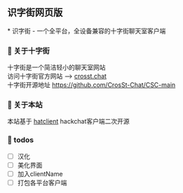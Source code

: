 ## 识字街网页版
\* 识字街 - 一个全平台，全设备兼容的十字街聊天室客户端
### 🎊 关于十字街
十字街是一个简洁轻小的聊天室网站 <br>
访问十字街官方网站 --> [crosst.chat](https://crosst.chat) <br>
十字街开源地址 https://github.com/CrosSt-Chat/CSC-main
### 🎈 关于本站
本站基于 [hatclient](https://github.com/HatCrew/HatClient) hackchat客户端二次开源
### 📌 todos
- [ ] 汉化
- [ ] 美化界面
- [ ] 加入clientName
- [ ] 打包各平台客户端
